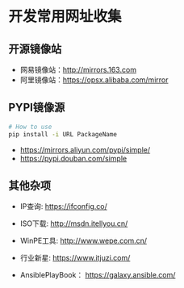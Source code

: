 # 开发常用网址收集

## 开源镜像站

- 网易镜像站：http://mirrors.163.com
- 阿里镜像站：https://opsx.alibaba.com/mirror

## PYPI镜像源

```bash
# How to use
pip install -i URL PackageName
```

- https://mirrors.aliyun.com/pypi/simple/
- https://pypi.douban.com/simple

## 其他杂项

- IP查询: https://ifconfig.co/

- ISO下载: http://msdn.itellyou.cn/
- WinPE工具: http://www.wepe.com.cn/
- 行业新星: https://www.itjuzi.com/
- AnsiblePlayBook： https://galaxy.ansible.com/
